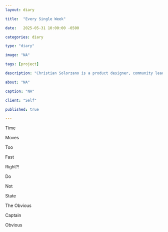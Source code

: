 ```yaml
---
layout: diary

title:  "Every Single Week"

date:   2025-05-31 10:00:00 -0500

categories: diary

type: "diary"

image: "NA"

tags: [project]

description: "Christian Solorzano is a product designer, community leader, educator, and podcast host."

about: "NA"

caption: "NA"

client: "Self"

published: true

---
```

Time

Moves 

Too 

Fast

Right?!

Do 

Not 

State

The Obvious

Captain

Obvious



